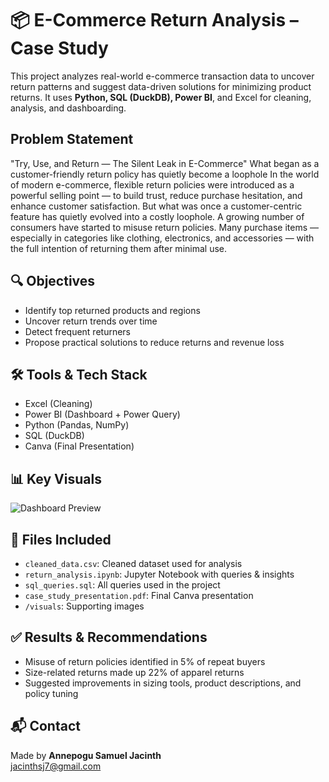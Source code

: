 # 📦 E-Commerce Return Analysis – Case Study

This project analyzes real-world e-commerce transaction data to uncover return patterns and suggest data-driven solutions for minimizing product returns. It uses **Python, SQL (DuckDB), Power BI**, and Excel for cleaning, analysis, and dashboarding.

## Problem Statement
"Try, Use, and Return — The Silent Leak in E-Commerce"
What began as a customer-friendly return policy has quietly become a loophole
In the world of modern e-commerce, flexible return policies were introduced as a powerful selling point — to build trust, reduce purchase hesitation, and enhance customer satisfaction. But what was once a customer-centric feature has quietly evolved into a costly loophole.
A growing number of consumers have started to misuse return policies. Many purchase items — especially in categories like clothing, electronics, and accessories — with the full intention of returning them after minimal use.

## 🔍 Objectives
- Identify top returned products and regions
- Uncover return trends over time
- Detect frequent returners
- Propose practical solutions to reduce returns and revenue loss

## 🛠️ Tools & Tech Stack
- Excel (Cleaning)
- Power BI (Dashboard + Power Query)
- Python (Pandas, NumPy)
- SQL (DuckDB)
- Canva (Final Presentation)

## 📊 Key Visuals
![Dashboard Preview](./dashboard_preview.png)

## 📁 Files Included
- `cleaned_data.csv`: Cleaned dataset used for analysis
- `return_analysis.ipynb`: Jupyter Notebook with queries & insights
- `sql_queries.sql`: All queries used in the project
- `case_study_presentation.pdf`: Final Canva presentation
- `/visuals`: Supporting images

## ✅ Results & Recommendations
- Misuse of return policies identified in 5% of repeat buyers
- Size-related returns made up 22% of apparel returns
- Suggested improvements in sizing tools, product descriptions, and policy tuning

## 📬 Contact
Made by **Annepogu Samuel Jacinth**  
jacinthsj7@gmail.com

